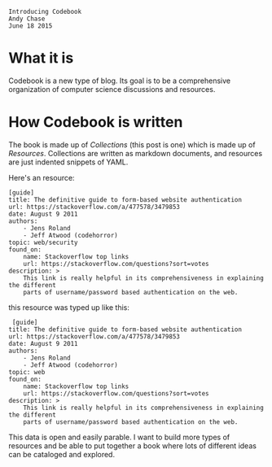 	Introducing Codebook
	Andy Chase
	June 18 2015

# What it is

Codebook is a new type of blog. Its goal is to be a comprehensive organization of computer science discussions and resources.

# How Codebook is written

The book is made up of *Collections* (this post is one) which is made up of *Resources*. Collections are written as markdown documents, and resources are just indented snippets of YAML.

Here's an resource:

    [guide]
    title: The definitive guide to form-based website authentication
    url: https://stackoverflow.com/a/477578/3479853
    date: August 9 2011
    authors:
    	- Jens Roland
    	- Jeff Atwood (codehorror)
    topic: web/security
    found_on: 
        name: Stackoverflow top links 
        url: https://stackoverflow.com/questions?sort=votes
    description: >
        This link is really helpful in its comprehensiveness in explaining the different
        parts of username/password based authentication on the web.

this resource was typed up like this:
    
     [guide]
    title: The definitive guide to form-based website authentication
    url: https://stackoverflow.com/a/477578/3479853
    date: August 9 2011
    authors:
        - Jens Roland
        - Jeff Atwood (codehorror)
    topic: web
    found_on: 
        name: Stackoverflow top links 
        url: https://stackoverflow.com/questions?sort=votes
    description: >
        This link is really helpful in its comprehensiveness in explaining the different
        parts of username/password based authentication on the web.

This data is open and easily parable. I want to build more types of resources and be able to put together a
book where lots of different ideas can be cataloged and explored.